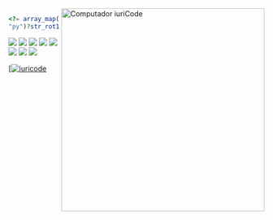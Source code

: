 <img src="https://raw.githubusercontent.com/MicaelliMedeiros/micaellimedeiros/master/image/computer-illustration.png" min-width="400px" max-width="400px" width="400px" align="right" alt="Computador iuriCode">

```php
<?= array_map(function($value){return (str_rot13($value)==
"py")?str_rot13("hfgre"):null;}, ["cl"]); ?>
```

<p align="left">
  <a href="#" alt=".">
  <img src="https://img.shields.io/badge/PHP-777BB4?style=for-the-badge&logo=php&logoColor=white" /></a>
  <a href="#" alt=".">
  <img src="https://img.shields.io/badge/JavaScript-323330?style=for-the-badge&logo=javascript&logoColor=F7DF1E" /></a>
  <a href="#" alt=".">
  <img src="https://img.shields.io/badge/HTML-239120?style=for-the-badge&logo=html5&logoColor=white" /></a>
  <a href="#" alt=".">
  <img src="https://img.shields.io/badge/Node.js-43853D?style=for-the-badge&logo=node.js&logoColor=white" /></a>
  <a href="#" alt=".">
  <img src="https://img.shields.io/badge/HTML5-E34F26?style=for-the-badge&logo=html5&logoColor=white" /></a>
  <a href="#" alt=".">
  <img src="https://img.shields.io/badge/Bootstrap-563D7C?style=for-the-badge&logo=bootstrap&logoColor=white" /></a>
  <a href="#" alt=".">
  <img src="https://img.shields.io/badge/jQuery-0769AD?style=for-the-badge&logo=jquery&logoColor=white" /></a>
  <a href="#" alt=".">
  <img src="https://img.shields.io/badge/MySQL-00000F?style=for-the-badge&logo=mysql&logoColor=white" /></a>
  <a href="#" alt=".">
</p> 

 [![iuricode](https://github-readme-stats.vercel.app/api/top-langs/?username=dr4gun0v&hide=html&layout=compact&title_color=20C20E&icon_color=23D60F&text_color=C8DFDF&bg_color=0F0F0F)

